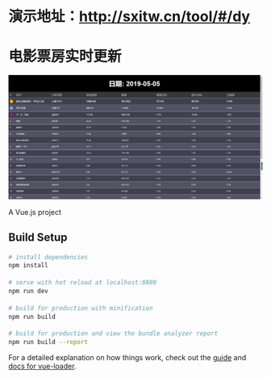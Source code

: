 
# 演示地址：http://sxitw.cn/tool/#/dy

# 电影票房实时更新

<img src='https://github.com/itliuwk/dy/blob/master/src/assets/dy.png?raw=true'>




A Vue.js project

## Build Setup

``` bash
# install dependencies
npm install

# serve with hot reload at localhost:8080
npm run dev

# build for production with minification
npm run build

# build for production and view the bundle analyzer report
npm run build --report
```

For a detailed explanation on how things work, check out the [guide](http://vuejs-templates.github.io/webpack/) and [docs for vue-loader](http://vuejs.github.io/vue-loader).
